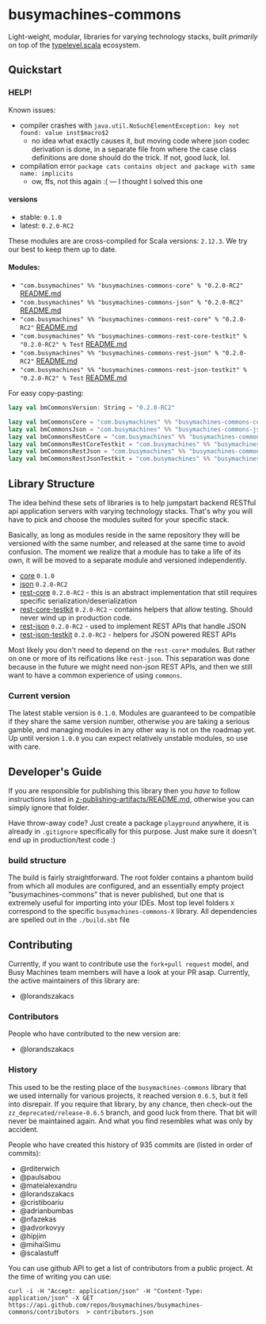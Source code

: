 # busymachines-commons

Light-weight, modular, libraries for varying technology stacks, built _primarily_ on top of the [typelevel.scala](https://github.com/typelevel) ecosystem.

## Quickstart

### HELP!

Known issues:
* compiler crashes with `java.util.NoSuchElementException: key not found: value inst$macro$2`
  * no idea what exactly causes it, but moving code where json codec derivation is done, in a separate file from where the case class definitions are done should do the trick. If not, good luck, lol.
* compilation error `package cats contains object and package with same name: implicits`
  * ow, ffs, not this again :( — I thought I solved this one

#### versions
* stable: `0.1.0`
* latest: `0.2.0-RC2`

These modules are are cross-compiled for Scala versions: `2.12.3`. We try our best to keep them up to date.

#### Modules:
* `"com.busymachines" %% "busymachines-commons-core" % "0.2.0-RC2"` [README.md](/core)
* `"com.busymachines" %% "busymachines-commons-json" % "0.2.0-RC2"` [README.md](/json)
* `"com.busymachines" %% "busymachines-commons-rest-core" % "0.2.0-RC2"` [README.md](/rest-core)
* `"com.busymachines" %% "busymachines-commons-rest-core-testkit" % "0.2.0-RC2" % Test` [README.md](/rest-core-testkit)
* `"com.busymachines" %% "busymachines-commons-rest-json" % "0.2.0-RC2"` [README.md](/rest-json)
* `"com.busymachines" %% "busymachines-commons-rest-json-testkit" % "0.2.0-RC2" % Test` [README.md](/rest-json-testkit)

For easy copy-pasting:
```scala
lazy val bmCommonsVersion: String = "0.2.0-RC2"

lazy val bmCommonsCore = "com.busymachines" %% "busymachines-commons-core" % bmCommonsVersion
lazy val bmCommonsJson = "com.busymachines" %% "busymachines-commons-json" % bmCommonsVersion
lazy val bmCommonsRestCore = "com.busymachines" %% "busymachines-commons-rest-core" % bmCommonsVersion
lazy val bmCommonsRestCoreTestkit = "com.busymachines" %% "busymachines-commons-rest-core-testkit" % bmCommonsVersion % Test
lazy val bmCommonsRestJson = "com.busymachines" %% "busymachines-commons-rest-json" % bmCommonsVersion
lazy val bmCommonsRestJsonTestkit = "com.busymachines" %% "busymachines-commons-rest-json-testkit" % bmCommonsVersion % Test
```

## Library Structure

The idea behind these sets of libraries is to help jumpstart backend RESTful api application servers with varying technology stacks. That's why you will have to pick and choose the modules suited for your specific stack.

Basically, as long as modules reside in the same repository they will be versioned with the same number, and released at the same time to avoid confusion. The moment we realize that a module has to take a life of its own, it will be moved to a separate module and versioned independently.

* [core](/core) `0.1.0`
* [json](/json) `0.2.0-RC2`
* [rest-core](/rest-core) `0.2.0-RC2` - this is an abstract implementation that still requires specific serialization/deserialization
* [rest-core-testkit](/rest-core-testkit) `0.2.0-RC2` - contains helpers that allow testing. Should never wind up in production code.
* [rest-json](/rest-core) `0.2.0-RC2` - used to implement REST APIs that handle JSON
* [rest-json-testkit](/rest-json-testkit) `0.2.0-RC2` - helpers for JSON powered REST APIs

Most likely you don't need to depend on the `rest-core*` modules. But rather on one or more of its reifications like `rest-json`. This separation was done because in the future we might need non-json REST APIs, and then we still want to have a common experience of using `commons`.

### Current version

The latest stable version is `0.1.0`. Modules are guaranteed to be compatible if they share the same version number, otherwise you are taking a serious gamble, and managing modules in any other way is not on the roadmap yet. Up until version `1.0.0` you can expect relatively unstable modules, so use with care.

## Developer's Guide

If you are responsible for publishing this library then you _have_ to follow instructions listed in [z-publishing-artifacts/README.md](z-publishing-artifacts/README.md), otherwise you can simply ignore that folder.

Have throw-away code? Just create a package `playground` anywhere, it is already in `.gitignore` specifically for this purpose. Just make sure it doesn't end up in production/test code :)

### build structure
The build is fairly straightforward. The root folder contains a phantom build from which all modules are configured, and an essentially empty project "busymachines-commons" that is never published, but one that is extremely useful for importing into your IDEs. Most top level folders `X` correspond to the specific `busymachines-commons-X` library. All dependencies are spelled out in the `./build.sbt` file

## Contributing

Currently, if you want to contribute use the `fork+pull request` model, and Busy Machines team members will have a look at your PR asap. Currently, the active maintainers of this library are:
* @lorandszakacs

### Contributors

People who have contributed to the new version are:
* @lorandszakacs

### History

This used to be the resting place of the `busymachines-commons` library that we used internally for various projects, it reached version `0.6.5`, but it fell into disrepair. If you require that library, by any chance, then check-out the `zz_deprecated/release-0.6.5` branch, and good luck from there. That bit will never be maintained again. And what you find resembles what was only by accident.

People who have created this history of 935 commits are (listed in order of commits):
* @rditerwich
* @paulsabou
* @mateialexandru
* @lorandszakacs
* @cristiboariu
* @adrianbumbas
* @nfazekas
* @advorkovyy
* @hipjim
* @mihaiSimu
* @scalastuff

You can use github API to get a list of contributors from a public project. At the time of writing you can use:
```
curl -i -H "Accept: application/json" -H "Content-Type: application/json" -X GET https://api.github.com/repos/busymachines/busymachines-commons/contributors  > contributors.json
```
